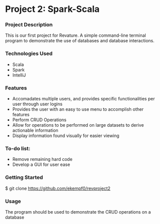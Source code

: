 # Project 2: Spark-Scala 

### Project Description
This is our first project for Revature. A simple command-line terminal program to demonstrate the use of databases and database interactions.

### Technologies Used
- Scala
- Spark
- IntelliJ

### Features
- Accomadates multiple users, and provides specific functionalities per user through user logins
- Provides the user with an easy to use menu to accomplish other features
- Perform CRUD Operations
- Allow for operations to be performed on large datasets to derive actionable information
- Display information found visually for easier viewing

### To-do list:

- Remove remaining hard code
- Develop a GUI for user ease

### Getting Started
$ git clone https://github.com/ekempf0/revproject2

### Usage
The program should be used to demonstrate the CRUD operations on a database
